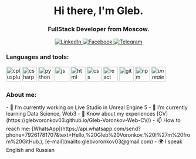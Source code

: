 <div id="header" align="center">
  <h1>Hi there, I'm Gleb.</h1>
  <h3>FullStack Developer from Moscow.</h3>
</div>
<div id="social" align="center">
  <a href="https://www.linkedin.com/in/gleb-voronkov-397082240/">
    <img src="https://img.shields.io/badge/LinkedIn-blue?style=for-the-badge&logo=linkedin&logoColor=white"
         alt="LinkedIn"/>
  </a>
  <a href="https://www.facebook.com/gleb.voronkovkov.03/">
    <img src="https://img.shields.io/badge/Facebook-blue?style=for-the-badge&logo=facebook&logoColor=white"
         alt="Facebook"/>
  </a>
  <a href="https://t.me/Gleb_Voronkov">
    <img src="https://img.shields.io/badge/Telegram-blue?style=for-the-badge&logo=telegram&logoColor=white"
         alt="Telegram"/>
  </a>
</div>

<h3><strong>Languages and tools:</strong></h3>
<img src="https://cdn.jsdelivr.net/gh/devicons/devicon/icons/cplusplus/cplusplus-original.svg" title="cplusplus" width="40" height="40" class="inline-block"/>
<img src="https://cdn.jsdelivr.net/gh/devicons/devicon/icons/csharp/csharp-original.svg" title="csharp" width="40" height="40" class="inline-block"/>
<img src="https://cdn.jsdelivr.net/gh/devicons/devicon/icons/python/python-original.svg" title="python" width="40" height="40" class="inline-block"/>
<img src="https://cdn.jsdelivr.net/gh/devicons/devicon/icons/javascript/javascript-original.svg" title="js" width="40" height="40" class="inline-block"/>
<img src="https://cdn.jsdelivr.net/gh/devicons/devicon/icons/html5/html5-original.svg" title="html" width="40" height="40" class="inline-block"/>
<img src="https://cdn.jsdelivr.net/gh/devicons/devicon/icons/css3/css3-original.svg" title="css" width="40" height="40" class="inline-block"/>
<img src="https://cdn.jsdelivr.net/gh/devicons/devicon/icons/react/react-original.svg" title="react" width="40" height="40" class="inline-block"/>
<img src="https://cdn.jsdelivr.net/gh/devicons/devicon/icons/git/git-plain.svg" title="git" width="40" height="40" class="inline-block"/>
<img src="https://cdn.jsdelivr.net/gh/devicons/devicon/icons/npm/npm-original-wordmark.svg" title="npm" width="40" height="40" class="inline-block"/>
<i class="devicon-unrealengine-original">
  <img src="https://cdn.jsdelivr.net/gh/devicons/devicon/icons/unrealengine/unrealengine-original.svg" title="unrealengine" width="40" height="40" class="inline-      block"/>
</i>

<h3><strong>About me:</strong></h3>
- 🔭 I’m currently working on Live Studio in Unreal Engine 5
- 🌱 I’m currently learning Data Science, Web3
- 📄 Know about my experiences [CV](https://glebvoronkov03.github.io/Gleb-Voronkov-Web-CV/)
- 📫 How to reach me: 
      [WhatsApp](https://api.whatsapp.com/send?phone=79261781707&text=Hello,%20Gleb%20Voronkov.%20I%27m%20from%20GitHub.), 
      [e-mail](mailto:glebvoronkov03@gmail.com)
- 🌍 I speak English and Russian
